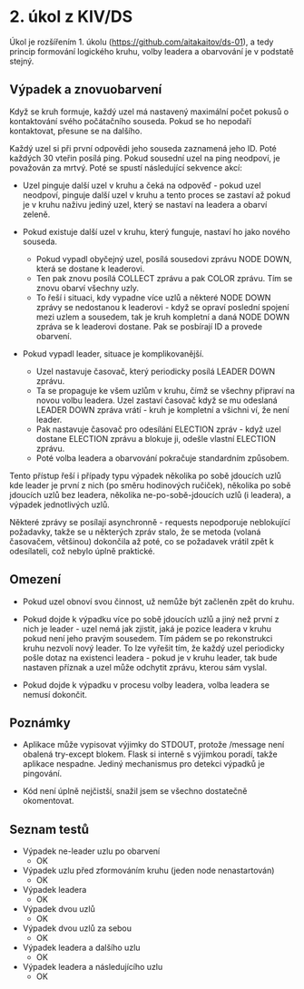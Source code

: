 # 2. úkol z KIV/DS

Úkol je rozšířením 1. úkolu (https://github.com/aitakaitov/ds-01), a tedy princip formování logického kruhu, volby leadera
a obarvování je v podstatě stejný.

## Výpadek a znovuobarvení

Když se kruh formuje, každý uzel má nastavený maximální počet pokusů o kontaktování svého počátačního souseda. Pokud
se ho nepodaří kontaktovat, přesune se na dalšího.

Každý uzel si při první odpovědi jeho souseda zaznamená jeho ID. Poté každých 30 vteřin posílá ping. Pokud sousední uzel na 
ping neodpoví, je považován za mrtvý. Poté se spustí následující sekvence akcí:

* Uzel pinguje další uzel v kruhu a čeká na odpověď - pokud uzel neodpoví, pinguje další uzel v kruhu a tento proces se
zastaví až pokud je v kruhu naživu jediný uzel, který se nastaví na leadera a obarví zeleně.
  
* Pokud existuje další uzel v kruhu, který funguje, nastaví ho jako nového souseda.

    * Pokud vypadl obyčejný uzel, posílá sousedovi zprávu NODE DOWN, která se dostane k leaderovi.
    * Ten pak znovu posílá COLLECT zprávu a pak COLOR zprávu. Tím se znovu obarví všechny uzly.
    * To řeší i situaci, kdy vypadne více uzlů a některé 
      NODE DOWN zprávy se nedostanou k leaderovi - když se opraví poslední spojení mezi uzlem a sousedem, tak je kruh kompletní
      a daná NODE DOWN zpráva se k leaderovi dostane. Pak se posbírají ID a provede obarvení.
  
* Pokud vypadl leader, situace je komplikovanější. 
    * Uzel nastavuje časovač, který periodicky posílá LEADER DOWN zprávu.
    * Ta se propaguje ke všem uzlům v kruhu, čímž se všechny připraví na novou volbu leadera. Uzel zastaví časovač když se
      mu odeslaná LEADER DOWN zpráva vrátí - kruh je kompletní a všichni ví, že není leader.
    * Pak nastavuje časovač pro odesílání ELECTION zpráv - když uzel dostane ELECTION zprávu a blokuje ji, odešle vlastní ELECTION zprávu.  
    * Poté volba leadera a obarvování pokračuje standardním způsobem.

Tento přístup řeší i případy typu výpadek několika po sobě jdoucích uzlů kde leader je první z nich (po směru hodinových ručiček),
několika po sobě jdoucích uzlů bez leadera, několika ne-po-sobě-jdoucích uzlů (i leadera), a výpadek jednotlivých uzlů. 
  
Některé zprávy se posílají asynchronně - requests nepodporuje neblokující požadavky, takže se u některých zpráv stalo,
že se metoda (volaná časovačem, většinou) dokončila až poté, co se požadavek vrátil zpět k odesílateli, což nebylo úplně praktické.

## Omezení

* Pokud uzel obnoví svou činnost, už nemůže být začleněn zpět do kruhu.

* Pokud dojde k výpadku více po sobě jdoucích uzlů a jiný než první z nich je leader - uzel nemá jak zjistit, jaká je pozice
leadera v kruhu pokud není jeho pravým sousedem. Tím pádem se po rekonstrukci kruhu nezvolí nový leader. To lze vyřešit tím,
  že každý uzel periodicky pošle dotaz na existenci leadera - pokud je v kruhu leader, tak bude nastaven příznak a uzel
  může odchytit zprávu, kterou sám vyslal.
  
* Pokud dojde k výpadku v procesu volby leadera, volba leadera se nemusí dokončit.
  
## Poznámky

* Aplikace může vypisovat výjimky do STDOUT, protože /message není obalená try-except blokem. Flask si interně s výjimkou 
poradí, takže aplikace nespadne. Jediný mechanismus pro detekci výpadků je pingování.

* Kód není úplně nejčistší, snažil jsem se všechno dostatečně okomentovat.

## Seznam testů

* Výpadek ne-leader uzlu po obarvení 
    * OK
* Výpadek uzlu před zformováním kruhu (jeden node nenastartován)
    * OK
* Výpadek leadera
    * OK
* Výpadek dvou uzlů
    * OK
* Výpadek dvou uzlů za sebou
    * OK
* Výpadek leadera a dalšího uzlu
    * OK
* Výpadek leadera a následujícího uzlu
    * OK